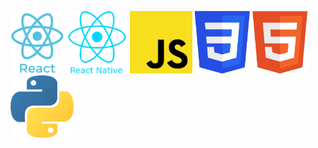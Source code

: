 <img src="logo_react.png" height="100"> <img src="logo_rn.png" height="100"> <img src="logo_js.png" height="100"> <img src="css.png" height="100"> <img src="html.png" height="100"> <img src="logo_python.png" height="100">

